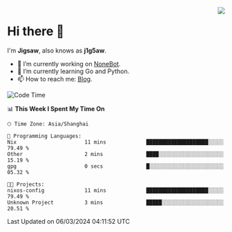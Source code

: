 <a href="#">
  <img align="right" src="https://github-readme-stats.vercel.app/api?username=j1g5awi&count_private=true&show_icons=true&title_color=80070B&text_color=B3B3B3&bg_color=212121&icon_color=80070B" />
</a>

# Hi there 👋

I'm **Jigsaw**, also knows as **j1g5aw**.

- 🔭 I’m currently working on [NoneBot](https://github.com/nonebot).
- 🌱 I’m currently learning Go and Python.
- 📫 How to reach me: [Blog](https://blog.maddestroyer.xyz/).

<!--START_SECTION:waka-->
![Code Time](http://img.shields.io/badge/Code%20Time-1%2C381%20hrs%2049%20mins-blue)

📊 **This Week I Spent My Time On** 

```text
🕑︎ Time Zone: Asia/Shanghai

💬 Programming Languages: 
Nix                      11 mins             ████████████████████░░░░░   79.49 % 
Other                    2 mins              ████░░░░░░░░░░░░░░░░░░░░░   15.19 % 
gpg                      0 secs              █░░░░░░░░░░░░░░░░░░░░░░░░   05.32 % 

🐱‍💻 Projects: 
nixos-config             11 mins             ████████████████████░░░░░   79.49 % 
Unknown Project          3 mins              █████░░░░░░░░░░░░░░░░░░░░   20.51 % 
```


 Last Updated on 06/03/2024 04:11:52 UTC
<!--END_SECTION:waka-->
